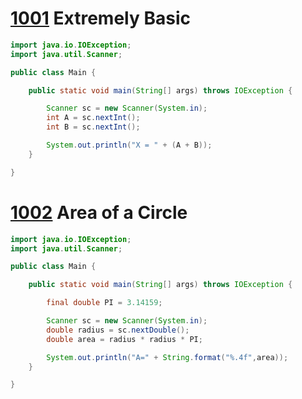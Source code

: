 # [1001](https://judge.beecrowd.com/en/problems/view/1001) Extremely Basic

```java
import java.io.IOException;
import java.util.Scanner;

public class Main {

    public static void main(String[] args) throws IOException {

        Scanner sc = new Scanner(System.in);
        int A = sc.nextInt();
        int B = sc.nextInt();

        System.out.println("X = " + (A + B));
    }

}
```

# [1002](https://judge.beecrowd.com/en/problems/view/1002) Area of a Circle

```java
import java.io.IOException;
import java.util.Scanner;

public class Main {

    public static void main(String[] args) throws IOException {

        final double PI = 3.14159;

        Scanner sc = new Scanner(System.in);
        double radius = sc.nextDouble();
        double area = radius * radius * PI;

        System.out.println("A=" + String.format("%.4f",area));
    }

}
```
